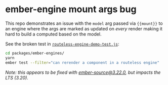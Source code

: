# ember-engine mount args bug

This repo demonstrates an issue with the `model` arg passed via
`{{mount}}` to an engine where the args are marked as updated on
*every* render making it hard to build a computed based on the model.

See the broken test in [`routeless-engine-demo-test.js`][test]:

```sh
cd packages/ember-engines/
yarn
ember test --filter="can rerender a component in a routeless engine"
```

_Note: this appears to be fixed with ember-source@3.22.0, but impacts
the LTS (3.20)._

[test]: https://github.com/erikkessler1/ember-engine-mount-bug/blob/master/packages/ember-engines/tests/acceptance/routeless-engine-demo-test.js#L19
